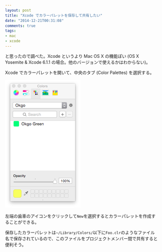 ```yaml
---
layout: post
title: "Xcode でカラーパレットを保存して共有したい"
date: "2014-12-21T00:31:08"
comments: true
tags: 
- mac
- xcode
---
```


と思ったので調べた。Xcode というより Mac OS X の機能ぽい (OS X Yosemite & Xcode 6.1.1 の場合。他のバージョンで使えるかはわからない)。

<!--more-->

Xcode でカラーパレットを開いて、中央のタブ (Color Palettes) を選択する。

![](/images/post/osx-color-palettes-1.png)

左端の歯車のアイコンをクリックして`New`を選択するとカラーパレットを作成することができる。

保存したカラーパレットは`~/Library/Colors/`以下に`Foo.clr`のようなファイル名で保存されているので、このファイルをプロジェクトメンバー間で共有すると便利そう。


